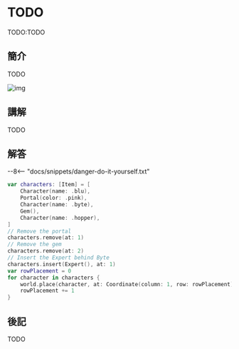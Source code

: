 # TODO

TODO:TODO

## 簡介

TODO

![img](https://imagedelivery.net/cdkaXPuFls5qlrh3GM4hfA/e12033ea-49b9-42ba-58aa-b8b0385a2c00/public)

## 講解

TODO

## 解答

--8<-- "docs/snippets/danger-do-it-yourself.txt"

```swift linenums="1"
var characters: [Item] = [
    Character(name: .blu),
    Portal(color: .pink),
    Character(name: .byte),
    Gem(),
    Character(name: .hopper),
]
// Remove the portal
characters.remove(at: 1)
// Remove the gem
characters.remove(at: 2)
// Insert the Expert behind Byte
characters.insert(Expert(), at: 1)
var rowPlacement = 0
for character in characters {
    world.place(character, at: Coordinate(column: 1, row: rowPlacement))
    rowPlacement += 1
}
```

## 後記

TODO
